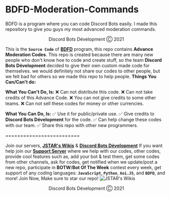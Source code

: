 # BDFD-Moderation-Commands
BDFD is a program where you can code Discord Bots easily. I made this repository to give you guys my most advanced moderation commands.

<p align="center">Discord Bots Dévelopment Ⓒ︎ 2021</p>

This is the **`Source Code`** of **[BDFD](https://botdesignerlist.com)** program, this repo contains **Advance Moderation Codes**. This repo is created because there are many new people who don't know hoe to code and create stuff, so the team **Discord Bots Dévelopment** decided to give their own custom made code for themselves. we would definitely not share our codes to other people, but we felt bad for others so we made this repo to help people.
**Things You Can/Can't do:**

**What You Can't Do, Is:**
❌ Can not distribute this code.
❌ Can not take credits of this Advance Code.
❌ You can not give credits to some other teams.
❌ Can not sell these codes for money or other currencies.

**What You Can Do, Is:**
✅ Use it for public/private use.
✅ Give credits to **Discord Bots Dévelopment** for the code.
✅ Can help change these codes with our team.
✅ Share this repo with other new programmers.

=========================

Join our servers, **[JSTAR's Wikis](https://dsc.lol/wikis)** & **[Discord Bots Dévelopment](https://dsc.gg/official_dbd)**
If you want help join our **[Support Server](https://dsc.lol/wikis)** where we help with our codes, other codes, provide cool features such as, add your bot & test them, get some codes from other channels, ask for codes, get notified when we update/post a new repo, participate in **BOTW**/**Bot Of The Week** contest every week, get support of any coding languages: **`JavaScript`**, **`Python`**, **`Aoi.JS`**, and **`BDFD`**, and more! Join Now, Make sure to star our repo!
![JSTAR's Wikis](https://media.discordapp.net/attachments/875792523363246130/880124595649277992/JSTARs_Wikis.gif)

<p align="center">Discord Bots Dévelopment Ⓒ︎ 2021</p>
